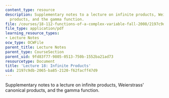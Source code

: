 ```yaml
---
content_type: resource
description: Supplementary notes to a lecture on infinite products, Weierstrass' canonical
  products, and the gamma function.
file: /courses/18-112-functions-of-a-complex-variable-fall-2008/2197c9db2065ba852120f62facff47d9_lecture18_long2.pdf
file_type: application/pdf
learning_resource_types:
- Lecture Notes
ocw_type: OCWFile
parent_title: Lecture Notes
parent_type: CourseSection
parent_uid: 9fd83f77-9805-0513-750b-1552ba21ad73
resourcetype: Document
title: 'Lecture 18: Infinite Products'
uid: 2197c9db-2065-ba85-2120-f62facff47d9
---
```

Supplementary notes to a lecture on infinite products, Weierstrass' canonical products, and the gamma function.

